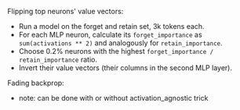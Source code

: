 Flipping top neurons' value vectors:
- Run a model on the forget and retain set, 3k tokens each.
- For each MLP neuron, calculate its `forget_importance` as `sum(activations ** 2)` and analogously for `retain_importance`.
- Choose 0.2% neurons with the highest `forget_importance / retain_importance` ratio.
- Invert their value vectors (their columns in the second MLP layer).

Fading backprop:
- note: can be done with or without activation_agnostic trick